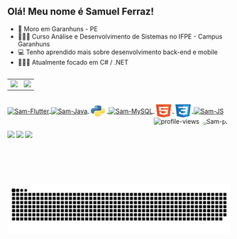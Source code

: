 ## Olá! Meu nome é Samuel Ferraz!

- 🏡 Moro em Garanhuns - PE
- 👩🏻‍🎓 Curso Análise e Desenvolvimento de Sistemas no IFPE - Campus Garanhuns
- 💻 Tenho aprendido mais sobre desenvolvimento back-end e mobile
- 👩🏻‍💻 Atualmente focado em C# / .NET

##

<div>
<a href="https://github.com/ssferraz">
<table>
  <tr>
    <td align="center" style="padding=0;width=50%;">
      <img height="170em" src="https://github-readme-stats.vercel.app/api?username=ssferraz&show_icons=true&theme=algolia&include_all_commits=true&count_private=true"/>
    </td>
    <td align="center" style="padding=0;width=50%;">
    <img height="170em" src="https://github-readme-stats.vercel.app/api/top-langs/?username=ssferraz&layout=compact&langs_count=7&theme=algolia"/>
    </td>
  </tr>
</table>
</div>
<div style="display: inline_block"><br>
  <img align="center" alt="Sam-Flutter" height="30" width="40" src="https://cdn.jsdelivr.net/gh/devicons/devicon/icons/flutter/flutter-original.svg">
  <img align="center" alt="Sam-Java" height="30" width="40" src="https://cdn.jsdelivr.net/gh/devicons/devicon/icons/java/java-original-wordmark.svg">
  <img align="center" alt="Sam-Python" height="30" width="40" src="https://raw.githubusercontent.com/devicons/devicon/master/icons/python/python-original.svg">
  <img align="center" alt="Sam-MySQL" height="30" width="40" src="https://cdn.jsdelivr.net/gh/devicons/devicon/icons/mysql/mysql-original-wordmark.svg"">
  <img align="center" alt="Sam-HTML" height="30" width="40" src="https://raw.githubusercontent.com/devicons/devicon/master/icons/html5/html5-original.svg">
  <img align="center" alt="Sam-CSS" height="30" width="40" src="https://raw.githubusercontent.com/devicons/devicon/master/icons/css3/css3-original.svg">
  <!---<img align="center" alt="Rafa-Csharp" height="30" width="40" src="https://raw.githubusercontent.com/devicons/devicon/master/icons/csharp/csharp-original.svg">-->
  <img align="center" alt="Sam-JS" height="30" width="40" src="https://cdn.jsdelivr.net/gh/devicons/devicon/icons/javascript/javascript-original.svg">
 
  <img align="right" alt="Sam-pic" height="150" style="border-radius:50px;" src="https://cdn.discordapp.com/attachments/419222425293684748/994828475028484106/download20220705012540.png"> 
  
</div>

<img align="right" alt="profile-views" src="https://gpvc.arturio.dev/ssferraz">

  ##
 
<div> 
  <a href="https://instagram.com/samuelsferraz" target="_blank"><img src="https://img.shields.io/badge/-Instagram-%23E4405F?style=for-the-badge&logo=instagram&logoColor=white" target="_blank"></a>
  <a href="https://www.linkedin.com/in/rafaella-ballerini-45875016a" target="_blank"><img src="https://img.shields.io/badge/-LinkedIn-%230077B5?style=for-the-badge&logo=linkedin&logoColor=white" target="_blank"></a> 
   <a href = "mailto:ssf@discente.ifpe.edu.br"><img src="https://img.shields.io/badge/-Gmail-%23333?style=for-the-badge&logo=gmail&logoColor=white" target="_blank"></a>
  
  ![Snake animation](https://github.com/ssferraz/ssferraz/blob/output/github-contribution-grid-snake.svg)
</div> 
